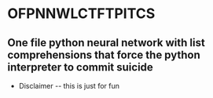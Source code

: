 # OFPNNWLCTFTPITCS
## One file python neural network with list comprehensions that force the python interpreter to commit suicide

- Disclaimer -- this is just for fun